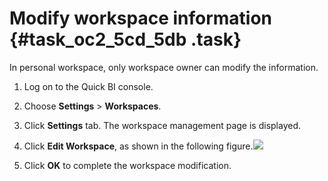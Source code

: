 # Modify workspace information {#task_oc2_5cd_5db .task}

In personal workspace, only workspace owner can modify the information.

1.   Log on to the Quick BI console. 
2.   Choose **Settings** \> **Workspaces**. 
3.   Click **Settings** tab. The workspace management page is displayed. 
4.   Click **Edit Workspace**, as shown in the following figure.![](http://static-aliyun-doc.oss-cn-hangzhou.aliyuncs.com/assets/img/9160/1124_en-US.png)

 
5.   Click **OK** to complete the workspace modification. 


